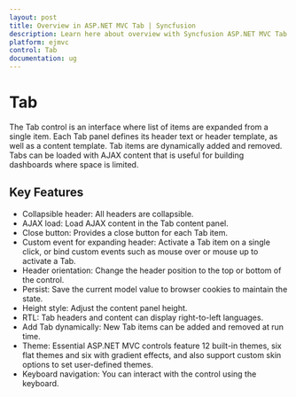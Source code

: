 ```yaml
---
layout: post
title: Overview in ASP.NET MVC Tab | Syncfusion
description: Learn here about overview with Syncfusion ASP.NET MVC Tab control, its elements, and more.
platform: ejmvc
control: Tab 
documentation: ug
---
```


# Tab

The Tab control is an interface where list of items are expanded from a single item. Each Tab panel defines its header text or header template, as well as a content template. Tab items are dynamically added and removed. Tabs can be loaded with AJAX content that is useful for building dashboards where space is limited.

## Key Features

* Collapsible header: All headers are collapsible.
* AJAX load: Load AJAX content in the Tab content panel.
* Close button: Provides a close button for each Tab item.
* Custom event for expanding header: Activate a Tab item on a single click, or bind custom events such as mouse over or mouse up to activate a Tab.
* Header orientation: Change the header position to the top or bottom of the control.
* Persist: Save the current model value to browser cookies to maintain the state.
* Height style: Adjust the content panel height.
* RTL: Tab headers and content can display right-to-left languages.
* Add Tab dynamically: New Tab items can be added and removed at run time.
* Theme: Essential ASP.NET MVC controls feature 12 built-in themes, six flat themes and six with gradient effects, and also support custom skin options to set user-defined themes.
* Keyboard navigation: You can interact with the control using the keyboard. 
